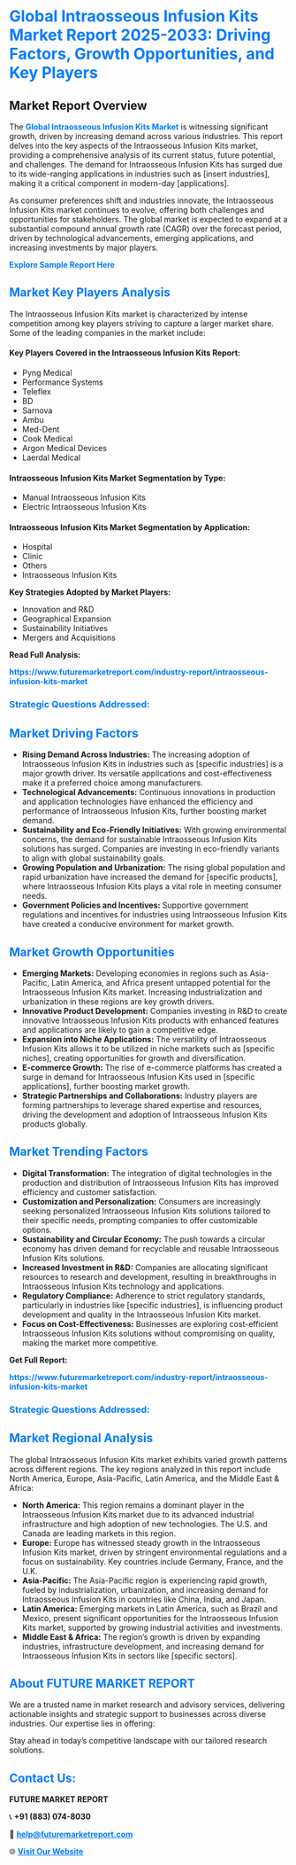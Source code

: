 <h1 style="color: #007BFF;">Global Intraosseous Infusion Kits Market Report 2025-2033: Driving Factors, Growth Opportunities, and Key Players</h1>

<section id="overview">
<h2>Market Report Overview</h2>
<p>The <a href="https://www.futuremarketreport.com/industry-report/intraosseous-infusion-kits-market" style="color: #007BFF; text-decoration: none;"><strong>Global Intraosseous Infusion Kits Market</strong></a> is witnessing significant growth, driven by increasing demand across various industries. This report delves into the key aspects of the Intraosseous Infusion Kits market, providing a comprehensive analysis of its current status, future potential, and challenges. The demand for Intraosseous Infusion Kits has surged due to its wide-ranging applications in industries such as [insert industries], making it a critical component in modern-day [applications].</p>
<p>As consumer preferences shift and industries innovate, the Intraosseous Infusion Kits market continues to evolve, offering both challenges and opportunities for stakeholders. The global market is expected to expand at a substantial compound annual growth rate (CAGR) over the forecast period, driven by technological advancements, emerging applications, and increasing investments by major players.</p>
</section>

<section id="overview">
<p><a href="https://www.futuremarketreport.com/request-sample/reportId=127330" style="color: #007BFF; text-decoration: none;"><strong>Explore Sample Report Here</strong></a></p>
</section>

<section id="key-players">
<h2 style="color: #007BFF;">Market Key Players Analysis</h2>
<p>The Intraosseous Infusion Kits market is characterized by intense competition among key players striving to capture a larger market share. Some of the leading companies in the market include:</p>
<h4>Key Players Covered in the Intraosseous Infusion Kits Report:</h4>
<ul><li>Pyng Medical</li><li>Performance Systems</li><li>Teleflex</li><li>BD</li><li>Sarnova</li><li>Ambu</li><li>Med-Dent</li><li>Cook Medical</li><li>Argon Medical Devices</li><li>Laerdal Medical</li></ul>
<h4>Intraosseous Infusion Kits Market Segmentation by Type:</h4>
<ul><li>Manual Intraosseous Infusion Kits</li><li>Electric Intraosseous Infusion Kits</li></ul>

<h4>Intraosseous Infusion Kits Market Segmentation by Application:</h4>
<ul><li>Hospital</li><li>Clinic</li><li>Others</li><li>Intraosseous Infusion Kits</li></ul>
<p><strong>Key Strategies Adopted by Market Players:</strong></p>
<ul>
<li>Innovation and R&D</li>
<li>Geographical Expansion</li>
<li>Sustainability Initiatives</li>
<li>Mergers and Acquisitions</li>
</ul>
</section>

<section>
<p><strong>Read Full Analysis: </strong></p><a href="https://www.futuremarketreport.com/industry-report/intraosseous-infusion-kits-market" style="color: #007BFF; text-decoration: none;"><strong>https://www.futuremarketreport.com/industry-report/intraosseous-infusion-kits-market</strong></a>
<h3 style="color: #007BFF;">Strategic Questions Addressed:</h3>
</section>

<section id="driving-factors">
<h2 style="color: #007BFF;">Market Driving Factors</h2>
<ul>
<li><strong>Rising Demand Across Industries:</strong> The increasing adoption of Intraosseous Infusion Kits in industries such as [specific industries] is a major growth driver. Its versatile applications and cost-effectiveness make it a preferred choice among manufacturers.</li>
<li><strong>Technological Advancements:</strong> Continuous innovations in production and application technologies have enhanced the efficiency and performance of Intraosseous Infusion Kits, further boosting market demand.</li>
<li><strong>Sustainability and Eco-Friendly Initiatives:</strong> With growing environmental concerns, the demand for sustainable Intraosseous Infusion Kits solutions has surged. Companies are investing in eco-friendly variants to align with global sustainability goals.</li>
<li><strong>Growing Population and Urbanization:</strong> The rising global population and rapid urbanization have increased the demand for [specific products], where Intraosseous Infusion Kits plays a vital role in meeting consumer needs.</li>
<li><strong>Government Policies and Incentives:</strong> Supportive government regulations and incentives for industries using Intraosseous Infusion Kits have created a conducive environment for market growth.</li>
</ul>
</section>

<section id="growth-opportunities">
<h2 style="color: #007BFF;">Market Growth Opportunities</h2>
<ul>
<li><strong>Emerging Markets:</strong> Developing economies in regions such as Asia-Pacific, Latin America, and Africa present untapped potential for the Intraosseous Infusion Kits market. Increasing industrialization and urbanization in these regions are key growth drivers.</li>
<li><strong>Innovative Product Development:</strong> Companies investing in R&D to create innovative Intraosseous Infusion Kits products with enhanced features and applications are likely to gain a competitive edge.</li>
<li><strong>Expansion into Niche Applications:</strong> The versatility of Intraosseous Infusion Kits allows it to be utilized in niche markets such as [specific niches], creating opportunities for growth and diversification.</li>
<li><strong>E-commerce Growth:</strong> The rise of e-commerce platforms has created a surge in demand for Intraosseous Infusion Kits used in [specific applications], further boosting market growth.</li>
<li><strong>Strategic Partnerships and Collaborations:</strong> Industry players are forming partnerships to leverage shared expertise and resources, driving the development and adoption of Intraosseous Infusion Kits products globally.</li>
</ul>
</section>

<section id="trending-factors">
<h2 style="color: #007BFF;">Market Trending Factors</h2>
<ul>
<li><strong>Digital Transformation:</strong> The integration of digital technologies in the production and distribution of Intraosseous Infusion Kits has improved efficiency and customer satisfaction.</li>
<li><strong>Customization and Personalization:</strong> Consumers are increasingly seeking personalized Intraosseous Infusion Kits solutions tailored to their specific needs, prompting companies to offer customizable options.</li>
<li><strong>Sustainability and Circular Economy:</strong> The push towards a circular economy has driven demand for recyclable and reusable Intraosseous Infusion Kits solutions.</li>
<li><strong>Increased Investment in R&D:</strong> Companies are allocating significant resources to research and development, resulting in breakthroughs in Intraosseous Infusion Kits technology and applications.</li>
<li><strong>Regulatory Compliance:</strong> Adherence to strict regulatory standards, particularly in industries like [specific industries], is influencing product development and quality in the Intraosseous Infusion Kits market.</li>
<li><strong>Focus on Cost-Effectiveness:</strong> Businesses are exploring cost-efficient Intraosseous Infusion Kits solutions without compromising on quality, making the market more competitive.</li>
</ul>
</section>

<section>
<p><strong>Get Full Report: </strong></p><a href="https://www.futuremarketreport.com/industry-report/intraosseous-infusion-kits-market" style="color: #007BFF; text-decoration: none;"><strong>https://www.futuremarketreport.com/industry-report/intraosseous-infusion-kits-market</strong></a>
<h3 style="color: #007BFF;">Strategic Questions Addressed:</h3>
</section>


<section id="regional-analysis">
<h2 style="color: #007BFF;">Market Regional Analysis</h2>
<p>The global Intraosseous Infusion Kits market exhibits varied growth patterns across different regions. The key regions analyzed in this report include North America, Europe, Asia-Pacific, Latin America, and the Middle East & Africa:</p>
<ul>
<li><strong>North America:</strong> This region remains a dominant player in the Intraosseous Infusion Kits market due to its advanced industrial infrastructure and high adoption of new technologies. The U.S. and Canada are leading markets in this region.</li>
<li><strong>Europe:</strong> Europe has witnessed steady growth in the Intraosseous Infusion Kits market, driven by stringent environmental regulations and a focus on sustainability. Key countries include Germany, France, and the U.K.</li>
<li><strong>Asia-Pacific:</strong> The Asia-Pacific region is experiencing rapid growth, fueled by industrialization, urbanization, and increasing demand for Intraosseous Infusion Kits in countries like China, India, and Japan.</li>
<li><strong>Latin America:</strong> Emerging markets in Latin America, such as Brazil and Mexico, present significant opportunities for the Intraosseous Infusion Kits market, supported by growing industrial activities and investments.</li>
<li><strong>Middle East & Africa:</strong> The region’s growth is driven by expanding industries, infrastructure development, and increasing demand for Intraosseous Infusion Kits in sectors like [specific sectors].</li>
</ul>
</section>

<footer>
<h2 style="color: #007BFF;">About FUTURE MARKET REPORT</h2>
<p>We are a trusted name in market research and advisory services, delivering actionable insights and strategic support to businesses across diverse industries. Our expertise lies in offering:</p>

<p>Stay ahead in today’s competitive landscape with our tailored research solutions.</p>

<h2 style="color: #007BFF;">Contact Us:</h2>
<p><strong>FUTURE MARKET REPORT</strong></p>
<p>📞 <strong>+91 (883) 074-8030</strong></p>
<p>📧 <strong><a href="mailto:help@futuremarketreport.com" style="color: #007BFF;">help@futuremarketreport.com</a></strong></p>
<p>🌐 <strong><a href="https://www.futuremarketreport.com/" style="color: #007BFF;">Visit Our Website</a></strong></p>
</footer>